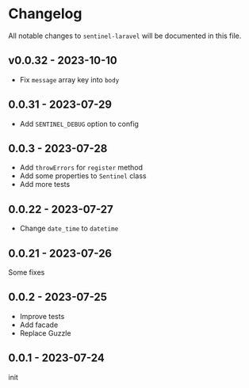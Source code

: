 # Changelog

All notable changes to `sentinel-laravel` will be documented in this file.

## v0.0.32 - 2023-10-10

- Fix `message` array key into `body`

## 0.0.31 - 2023-07-29

- Add `SENTINEL_DEBUG` option to config

## 0.0.3 - 2023-07-28

- Add `throwErrors` for `register` method
- Add some properties to `Sentinel` class
- Add more tests

## 0.0.22 - 2023-07-27

- Change `date_time` to `datetime`

## 0.0.21 - 2023-07-26

Some fixes

## 0.0.2 - 2023-07-25

- Improve tests
- Add facade
- Replace Guzzle

## 0.0.1 - 2023-07-24

init
